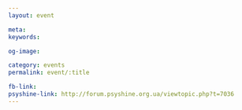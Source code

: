 ```yaml
---
layout: event

meta: 
keywords: 

og-image: 

category: events
permalink: event/:title

fb-link: 
psyshine-link: http://forum.psyshine.org.ua/viewtopic.php?t=7036
---
```


